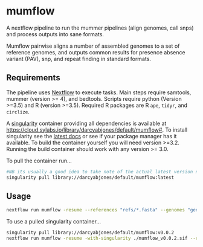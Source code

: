 # mumflow
A nextflow pipeline to run the mummer pipelines (align genomes, call snps) and process outputs into sane formats.

Mumflow pairwise aligns a number of assembled genomes to a set of reference genomes, and outputs common
results for presence absence variant (PAV), snp, and repeat finding in standard formats.

## Requirements

The pipeline uses [Nextflow](https://www.nextflow.io/) to execute tasks.
Main steps require samtools, mummer (version >= 4), and bedtools.
Scripts require python (Version >=3.5) and R (version >=3.5).
Required R packages are R `ape`, `tidyr`, and `circlize`.

A [singularity](https://www.sylabs.io/singularity/) container providing all dependencies is available at <https://cloud.sylabs.io/library/darcyabjones/default/mumflow#>.
To install singularity see the [latest docs](https://www.sylabs.io/docs/) or see if your package manager has it available.
To build the container yourself you will need version >=3.2.
Running the build container should work with any version >= 3.0.

To pull the container run...

```bash
#NB its usually a good idea to take note of the actual latest version number.
singularity pull library://darcyabjones/default/mumflow:latest
```

## Usage

```bash
nextflow run mumflow -resume --references "refs/*.fasta" --genomes "genomes/*.fasta"
```

To use a pulled singularity container...

```bash
singularity pull library://darcyabjones/default/mumflow:v0.0.2
nextflow run mumflow -resume -with-singularity ./mumflow_v0.0.2.sif --references "refs/*.fasta" --genomes "genomes/*.fasta"
```
